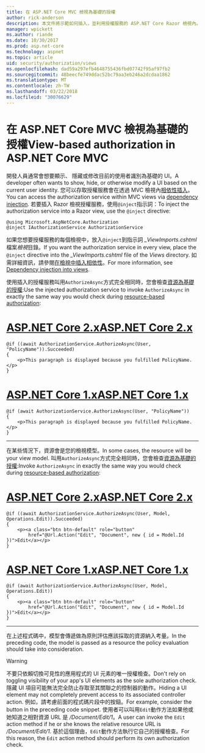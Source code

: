 ```yaml
---
title: 在 ASP.NET Core MVC 檢視為基礎的授權
author: rick-anderson
description: 本文件將示範如何插入，並利用授權服務的 ASP.NET Core Razor 檢視內。
manager: wpickett
ms.author: riande
ms.date: 10/30/2017
ms.prod: asp.net-core
ms.technology: aspnet
ms.topic: article
uid: security/authorization/views
ms.openlocfilehash: dad59a297efb4648755436fbd07742f95af97fb2
ms.sourcegitcommit: 48beecfe749ddac52bc79aa3eb246a2dcdaa1862
ms.translationtype: MT
ms.contentlocale: zh-TW
ms.lasthandoff: 03/22/2018
ms.locfileid: "30076629"
---
```

# <a name="view-based-authorization-in-aspnet-core-mvc"></a><span data-ttu-id="966a1-103">在 ASP.NET Core MVC 檢視為基礎的授權</span><span class="sxs-lookup"><span data-stu-id="966a1-103">View-based authorization in ASP.NET Core MVC</span></span>

<span data-ttu-id="966a1-104">開發人員通常會想要顯示、 隱藏或修改目前的使用者識別為基礎的 UI。</span><span class="sxs-lookup"><span data-stu-id="966a1-104">A developer often wants to show, hide, or otherwise modify a UI based on the current user identity.</span></span> <span data-ttu-id="966a1-105">您可以存取授權服務會在透過 MVC 檢視內[相依性插入](xref:fundamentals/dependency-injection#fundamentals-dependency-injection)。</span><span class="sxs-lookup"><span data-stu-id="966a1-105">You can access the authorization service within MVC views via [dependency injection](xref:fundamentals/dependency-injection#fundamentals-dependency-injection).</span></span> <span data-ttu-id="966a1-106">若要插入 Razor 檢視授權服務，使用`@inject`指示詞：</span><span class="sxs-lookup"><span data-stu-id="966a1-106">To inject the authorization service into a Razor view, use the `@inject` directive:</span></span>

```cshtml
@using Microsoft.AspNetCore.Authorization
@inject IAuthorizationService AuthorizationService
```

<span data-ttu-id="966a1-107">如果您想要授權服務的每個檢視中，放入`@inject`到指示詞 *_ViewImports.cshtml*檔案*檢視*目錄。</span><span class="sxs-lookup"><span data-stu-id="966a1-107">If you want the authorization service in every view, place the `@inject` directive into the *_ViewImports.cshtml* file of the *Views* directory.</span></span> <span data-ttu-id="966a1-108">如需詳細資訊，請參閱[在檢視中插入相依性](xref:mvc/views/dependency-injection)。</span><span class="sxs-lookup"><span data-stu-id="966a1-108">For more information, see [Dependency injection into views](xref:mvc/views/dependency-injection).</span></span>

<span data-ttu-id="966a1-109">使用插入的授權服務叫用`AuthorizeAsync`方式完全相同時，您會檢查[資源為基礎的授權](xref:security/authorization/resourcebased#security-authorization-resource-based-imperative):</span><span class="sxs-lookup"><span data-stu-id="966a1-109">Use the injected authorization service to invoke `AuthorizeAsync` in exactly the same way you would check during [resource-based authorization](xref:security/authorization/resourcebased#security-authorization-resource-based-imperative):</span></span>

# <a name="aspnet-core-2xtabaspnetcore2x"></a>[<span data-ttu-id="966a1-110">ASP.NET Core 2.x</span><span class="sxs-lookup"><span data-stu-id="966a1-110">ASP.NET Core 2.x</span></span>](#tab/aspnetcore2x)

```cshtml
@if ((await AuthorizationService.AuthorizeAsync(User, "PolicyName")).Succeeded)
{
    <p>This paragraph is displayed because you fulfilled PolicyName.</p>
}
```

# <a name="aspnet-core-1xtabaspnetcore1x"></a>[<span data-ttu-id="966a1-111">ASP.NET Core 1.x</span><span class="sxs-lookup"><span data-stu-id="966a1-111">ASP.NET Core 1.x</span></span>](#tab/aspnetcore1x)

```cshtml
@if (await AuthorizationService.AuthorizeAsync(User, "PolicyName"))
{
    <p>This paragraph is displayed because you fulfilled PolicyName.</p>
}
```

---

<span data-ttu-id="966a1-112">在某些情況下，資源會是您的檢視模型。</span><span class="sxs-lookup"><span data-stu-id="966a1-112">In some cases, the resource will be your view model.</span></span> <span data-ttu-id="966a1-113">叫用`AuthorizeAsync`方式完全相同時，您會檢查[資源為基礎的授權](xref:security/authorization/resourcebased#security-authorization-resource-based-imperative):</span><span class="sxs-lookup"><span data-stu-id="966a1-113">Invoke `AuthorizeAsync` in exactly the same way you would check during [resource-based authorization](xref:security/authorization/resourcebased#security-authorization-resource-based-imperative):</span></span>

# <a name="aspnet-core-2xtabaspnetcore2x"></a>[<span data-ttu-id="966a1-114">ASP.NET Core 2.x</span><span class="sxs-lookup"><span data-stu-id="966a1-114">ASP.NET Core 2.x</span></span>](#tab/aspnetcore2x)

```cshtml
@if ((await AuthorizationService.AuthorizeAsync(User, Model, Operations.Edit)).Succeeded)
{
    <p><a class="btn btn-default" role="button"
        href="@Url.Action("Edit", "Document", new { id = Model.Id })">Edit</a></p>
}
```

# <a name="aspnet-core-1xtabaspnetcore1x"></a>[<span data-ttu-id="966a1-115">ASP.NET Core 1.x</span><span class="sxs-lookup"><span data-stu-id="966a1-115">ASP.NET Core 1.x</span></span>](#tab/aspnetcore1x)

```cshtml
@if (await AuthorizationService.AuthorizeAsync(User, Model, Operations.Edit))
{
    <p><a class="btn btn-default" role="button"
        href="@Url.Action("Edit", "Document", new { id = Model.Id })">Edit</a></p>
}
```

---

<span data-ttu-id="966a1-116">在上述程式碼中，模型會傳遞做為原則評估應該採取的資源納入考量。</span><span class="sxs-lookup"><span data-stu-id="966a1-116">In the preceding code, the model is passed as a resource the policy evaluation should take into consideration.</span></span>

> [!WARNING]
> <span data-ttu-id="966a1-117">不要只依賴切換可見性的應用程式的 UI 元素的唯一授權檢查。</span><span class="sxs-lookup"><span data-stu-id="966a1-117">Don't rely on toggling visibility of your app's UI elements as the sole authorization check.</span></span> <span data-ttu-id="966a1-118">隱藏 UI 項目可能無法完全防止存取至其關聯之的控制器的動作。</span><span class="sxs-lookup"><span data-stu-id="966a1-118">Hiding a UI element may not completely prevent access to its associated controller action.</span></span> <span data-ttu-id="966a1-119">例如，請考慮前面的程式碼片段中的按鈕。</span><span class="sxs-lookup"><span data-stu-id="966a1-119">For example, consider the button in the preceding code snippet.</span></span> <span data-ttu-id="966a1-120">使用者可以叫用`Edit`動作方法如果他或她知道之相對資源 URL 是 */Document/Edit/1*。</span><span class="sxs-lookup"><span data-stu-id="966a1-120">A user can invoke the `Edit` action method if he or she knows the relative resource URL is */Document/Edit/1*.</span></span> <span data-ttu-id="966a1-121">基於這個理由，`Edit`動作方法執行它自己的授權檢查。</span><span class="sxs-lookup"><span data-stu-id="966a1-121">For this reason, the `Edit` action method should perform its own authorization check.</span></span>
